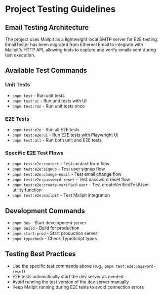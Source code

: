 # Project Testing Guidelines

## Email Testing Architecture
The project uses Mailpit as a lightweight local SMTP server for E2E testing. EmailTester has been migrated from Ethereal Email to integrate with Mailpit's HTTP API, allowing tests to capture and verify emails sent during test execution.

## Available Test Commands

### Unit Tests
- `pnpm test` - Run unit tests
- `pnpm test:ui` - Run unit tests with UI
- `pnpm test:run` - Run unit tests once

### E2E Tests
- `pnpm test:e2e` - Run all E2E tests
- `pnpm test:e2e:ui` - Run E2E tests with Playwright UI
- `pnpm test:all` - Run both unit and E2E tests

### Specific E2E Test Flows
- `pnpm test:e2e:contact` - Test contact form flow
- `pnpm test:e2e:signup` - Test user signup flow
- `pnpm test:e2e:change-email` - Test email change flow
- `pnpm test:e2e:password-reset` - Test password reset flow
- `pnpm test:e2e:create-verified-user` - Test createVerifiedTestUser utility function
- `pnpm test:e2e:mailpit` - Test Mailpit integration

## Development Commands
- `pnpm dev` - Start development server
- `pnpm build` - Build for production
- `pnpm start:prod` - Start production server
- `pnpm typecheck` - Check TypeScript types

## Testing Best Practices
- Use the specific test commands above (e.g., `pnpm test:e2e:password-reset`)
- E2E tests automatically start the dev server as needed
- Avoid running the test version of the dev server manually
- Keep Mailpit running during E2E tests to avoid connection errors